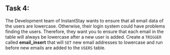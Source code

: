 ## Task 4:

The Development team of InstantStay wants to ensure that all email data of the users are lowercase. Otherwise, their login system could have problems finding the users. Therefore, they want you to ensure that each email in the table will always be lowercase after a new user is added. Create a `TRIGGER` called **email_insert** that will `SET` new email addresses to lowercase and run before new emails are added to the `USERS` table.
